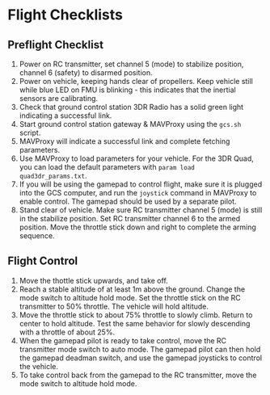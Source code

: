 # Flight Checklists

## Preflight Checklist

1. Power on RC transmitter, set channel 5 (mode) to stabilize position, channel
   6 (safety) to disarmed position.
2. Power on vehicle, keeping hands clear of propellers. Keep vehicle still while
   blue LED on FMU is blinking - this indicates that the inertial sensors are
   calibrating.
3. Check that ground control station 3DR Radio has a solid green light
   indicating a successful link.
4. Start ground control station gateway & MAVProxy using the `gcs.sh` script.
5. MAVProxy will indicate a successful link and complete fetching parameters.
6. Use MAVProxy to load parameters for your vehicle. For the 3DR Quad, you can
   load the default parameters with `param load quad3dr_params.txt`.
7. If you will be using the gamepad to control flight, make sure it is plugged
   into the GCS computer, and run the `joystick` command in MAVProxy to enable
   control. The gamepad should be used by a separate pilot.
8. Stand clear of vehicle. Make sure RC transmitter channel 5 (mode) is still
   in the stabilize position. Set RC transmitter channel 6 to the armed
   position.  Move the throttle stick down and right to complete the arming
   sequence.

## Flight Control

1. Move the thottle stick upwards, and take off.
2. Reach a stable altitude of at least 1m above the ground. Change the mode
   switch to altitude hold mode. Set the throttle stick on the RC transmitter to
   50% throttle. The vehicle will hold altitude.
3. Move the throttle stick to about 75% throttle to slowly climb. Return to
   center to hold altitude. Test the same behavior for slowly descending with a
   throttle of about 25%.
4. When the gamepad pilot is ready to take control, move the RC transmitter mode
   switch to auto mode. The gamepad pilot can then hold the gamepad deadman
   switch, and use the gamepad joysticks to control the vehicle.
5. To take control back from the gamepad to the RC transmitter, move the mode
   switch to altitude hold mode.

